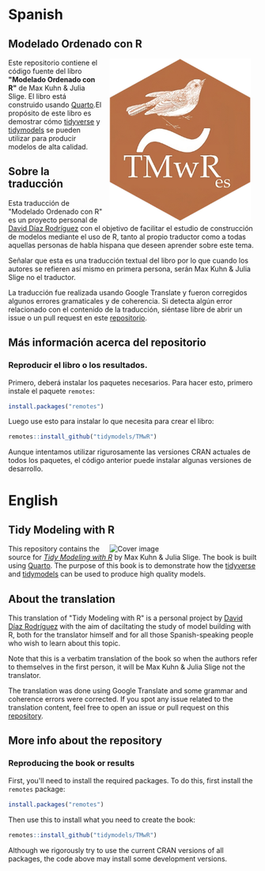 # Spanish

## Modelado Ordenado con R

<a href="https://amzn.to/35Hn96s"><img src="logo.png" alt="Cover image" width="285" align="right" style="margin: 0 1em 0 1em"/></a> Este repositorio contiene el código fuente del libro **"Modelado Ordenado con R"** de Max Kuhn & Julia Slige. El libro está construido usando [Quarto](https://quarto.org/).El propósito de este libro es demostrar cómo [tidyverse](https://www.tidyverse.org/) y [tidymodels](https://www.tidymodels.org/) se pueden utilizar para producir modelos de alta calidad.

## Sobre la traducción

Esta traducción de "Modelado Ordenado con R" es un proyecto personal de [David Díaz Rodríguez](https://github.com/davidrsch) con el objetivo de facilitar el estudio de construcción de modelos mediante el uso de R, tanto al propio traductor como a todas aquellas personas de habla hispana que deseen aprender sobre este tema.

Señalar que esta es una traducción textual del libro por lo que cuando los autores se refieren así mismo en primera persona, serán Max Kuhn & Julia Slige no el traductor.

La traducción fue realizada usando Google Translate y fueron corregidos algunos errores gramaticales y de coherencia. Si detecta algún error relacionado con el contenido de la traducción, siéntase libre de abrir un issue o un pull request en este [repositorio](https://github.com/davidrsch/TMwRes).

## Más información acerca del repositorio

### Reproducir el libro o los resultados.

Primero, deberá instalar los paquetes necesarios. Para hacer esto, primero instale el paquete `remotes`:

``` r
install.packages("remotes")
```

Luego use esto para instalar lo que necesita para crear el libro:

``` r
remotes::install_github("tidymodels/TMwR")
```

Aunque intentamos utilizar rigurosamente las versiones CRAN actuales de todos los paquetes, el código anterior puede instalar algunas versiones de desarrollo.

# English

## Tidy Modeling with R

<a href="https://amzn.to/35Hn96s"><img src="images/cover.png" alt="Cover image" width="285" align="right" style="margin: 0 1em 0 1em"/></a> This repository contains the source for [*Tidy Modeling with R*](https://tmwr.org) by Max Kuhn & Julia Slige. The book is built using [Quarto](https://quarto.org/). The purpose of this book is to demonstrate how the [tidyverse](https://www.tidyverse.org/) and [tidymodels](https://www.tidymodels.org/) can be used to produce high quality models.

## About the translation

This translation of "Tidy Modeling with R" is a personal project by [David Díaz Rodríguez](https://github.com/davidrsch) with the aim of daciltating the study of model building with R, both for the translator himself and for all those Spanish-speaking people who wish to learn about this topic.

Note that this is a verbatim translation of the book so when the authors refer to themselves in the first person, it will be Max Kuhn & Julia Slige not the translator.

The translation was done using Google Translate and some grammar and coherence errors were corrected. If you spot any issue related to the translation content, feel free to open an issue or pull request on this [repository](https://github.com/davidrsch/TMwRes).

## More info about the repository

### Reproducing the book or results

First, you'll need to install the required packages. To do this, first install the `remotes` package:

``` r
install.packages("remotes")
```

Then use this to install what you need to create the book:

``` r
remotes::install_github("tidymodels/TMwR")
```

Although we rigorously try to use the current CRAN versions of all packages, the code above may install some development versions.
